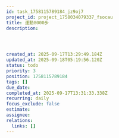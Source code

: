 ```yaml
---
id: task_1758115789184_jz9oj7
project_id: project_1758034079337_fsocau
title: 運動8000步
description: 




created_at: 2025-09-17T13:29:49.184Z
updated_at: 2025-09-18T05:19:56.120Z
status: todo
priority: 3
position: 1758115789184
tags: []
due_date: 
completed_at: 2025-09-17T13:31:33.338Z
recurring: daily
focus_exclude: false
estimate: 
assignee: 
relations:
  links: []
---
```






